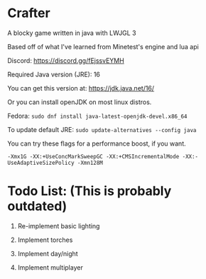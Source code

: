 # Crafter

A blocky game written in java with LWJGL 3

Based off of what I've learned from Minetest's engine and lua api

Discord: https://discord.gg/fEjssvEYMH

Required Java version (JRE): 16

You can get this version at: https://jdk.java.net/16/

Or you can install openJDK on most linux distros.

Fedora: `sudo dnf install java-latest-openjdk-devel.x86_64`

To update default JRE: `sudo update-alternatives --config java`

You can try these flags for a performance boost, if you want.

`
-Xmx1G -XX:+UseConcMarkSweepGC -XX:+CMSIncrementalMode -XX:-UseAdaptiveSizePolicy -Xmn128M
`


# Todo List: (This is probably outdated)

1. Re-implement basic lighting

2. Implement torches

3. Implement day/night

4. Implement multiplayer

